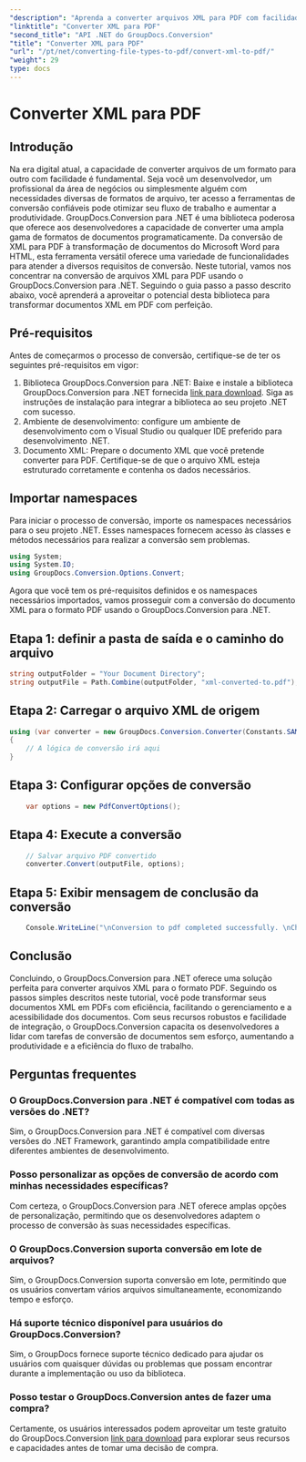 ```yaml
---
"description": "Aprenda a converter arquivos XML para PDF com facilidade usando o GroupDocs.Conversion para .NET. Aumente a eficiência do seu gerenciamento de documentos."
"linktitle": "Converter XML para PDF"
"second_title": "API .NET do GroupDocs.Conversion"
"title": "Converter XML para PDF"
"url": "/pt/net/converting-file-types-to-pdf/convert-xml-to-pdf/"
"weight": 29
type: docs
---
```

# Converter XML para PDF

## Introdução
Na era digital atual, a capacidade de converter arquivos de um formato para outro com facilidade é fundamental. Seja você um desenvolvedor, um profissional da área de negócios ou simplesmente alguém com necessidades diversas de formatos de arquivo, ter acesso a ferramentas de conversão confiáveis pode otimizar seu fluxo de trabalho e aumentar a produtividade.
GroupDocs.Conversion para .NET é uma biblioteca poderosa que oferece aos desenvolvedores a capacidade de converter uma ampla gama de formatos de documentos programaticamente. Da conversão de XML para PDF à transformação de documentos do Microsoft Word para HTML, esta ferramenta versátil oferece uma variedade de funcionalidades para atender a diversos requisitos de conversão.
Neste tutorial, vamos nos concentrar na conversão de arquivos XML para PDF usando o GroupDocs.Conversion para .NET. Seguindo o guia passo a passo descrito abaixo, você aprenderá a aproveitar o potencial desta biblioteca para transformar documentos XML em PDF com perfeição.
## Pré-requisitos
Antes de começarmos o processo de conversão, certifique-se de ter os seguintes pré-requisitos em vigor:
1. Biblioteca GroupDocs.Conversion para .NET: Baixe e instale a biblioteca GroupDocs.Conversion para .NET fornecida [link para download](https://releases.groupdocs.com/conversion/net/). Siga as instruções de instalação para integrar a biblioteca ao seu projeto .NET com sucesso.
2. Ambiente de desenvolvimento: configure um ambiente de desenvolvimento com o Visual Studio ou qualquer IDE preferido para desenvolvimento .NET.
3. Documento XML: Prepare o documento XML que você pretende converter para PDF. Certifique-se de que o arquivo XML esteja estruturado corretamente e contenha os dados necessários.

## Importar namespaces
Para iniciar o processo de conversão, importe os namespaces necessários para o seu projeto .NET. Esses namespaces fornecem acesso às classes e métodos necessários para realizar a conversão sem problemas.

```csharp
using System;
using System.IO;
using GroupDocs.Conversion.Options.Convert;
```

Agora que você tem os pré-requisitos definidos e os namespaces necessários importados, vamos prosseguir com a conversão do documento XML para o formato PDF usando o GroupDocs.Conversion para .NET.
## Etapa 1: definir a pasta de saída e o caminho do arquivo
```csharp
string outputFolder = "Your Document Directory";
string outputFile = Path.Combine(outputFolder, "xml-converted-to.pdf");
```
## Etapa 2: Carregar o arquivo XML de origem
```csharp
using (var converter = new GroupDocs.Conversion.Converter(Constants.SAMPLE_XML))
{
	// A lógica de conversão irá aqui
}
```
## Etapa 3: Configurar opções de conversão
```csharp
	var options = new PdfConvertOptions();
```
## Etapa 4: Execute a conversão
```csharp
	// Salvar arquivo PDF convertido
	converter.Convert(outputFile, options);
```
## Etapa 5: Exibir mensagem de conclusão da conversão
```csharp
	Console.WriteLine("\nConversion to pdf completed successfully. \nCheck output in {0}", outputFolder);
```

## Conclusão
Concluindo, o GroupDocs.Conversion para .NET oferece uma solução perfeita para converter arquivos XML para o formato PDF. Seguindo os passos simples descritos neste tutorial, você pode transformar seus documentos XML em PDFs com eficiência, facilitando o gerenciamento e a acessibilidade dos documentos.
Com seus recursos robustos e facilidade de integração, o GroupDocs.Conversion capacita os desenvolvedores a lidar com tarefas de conversão de documentos sem esforço, aumentando a produtividade e a eficiência do fluxo de trabalho.
## Perguntas frequentes
### O GroupDocs.Conversion para .NET é compatível com todas as versões do .NET?
Sim, o GroupDocs.Conversion para .NET é compatível com diversas versões do .NET Framework, garantindo ampla compatibilidade entre diferentes ambientes de desenvolvimento.
### Posso personalizar as opções de conversão de acordo com minhas necessidades específicas?
Com certeza, o GroupDocs.Conversion para .NET oferece amplas opções de personalização, permitindo que os desenvolvedores adaptem o processo de conversão às suas necessidades específicas.
### O GroupDocs.Conversion suporta conversão em lote de arquivos?
Sim, o GroupDocs.Conversion suporta conversão em lote, permitindo que os usuários convertam vários arquivos simultaneamente, economizando tempo e esforço.
### Há suporte técnico disponível para usuários do GroupDocs.Conversion?
Sim, o GroupDocs fornece suporte técnico dedicado para ajudar os usuários com quaisquer dúvidas ou problemas que possam encontrar durante a implementação ou uso da biblioteca.
### Posso testar o GroupDocs.Conversion antes de fazer uma compra?
Certamente, os usuários interessados podem aproveitar um teste gratuito do GroupDocs.Conversion [link para download](https://releases.groupdocs.com/conversion/net/) para explorar seus recursos e capacidades antes de tomar uma decisão de compra.